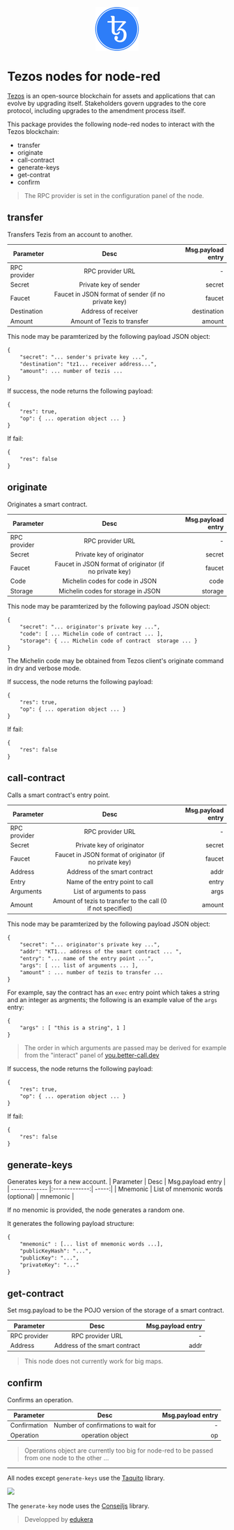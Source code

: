 <center> <img src="icons/tezos-logo.png" alt="Tezos logo"  height="100"> </center>

# Tezos nodes for node-red
[Tezos](https://tezos.com/) is an open-source blockchain for assets and applications that can evolve by upgrading itself. Stakeholders govern upgrades to the core protocol, including upgrades to the amendment process itself.

This package provides the following node-red nodes to interact with the Tezos blockchain:
* transfer
* originate
* call-contract
* generate-keys
* get-contrat
* confirm

> The RPC provider is set in the configuration panel of the node.

## transfer
Transfers Tezis from an account to another.

| Parameter        | Desc           | Msg.payload entry  |
| ------------- |:-------------:| -----:|
| RPC provider      | RPC provider URL | - |
| Secret | Private key of sender   |    secret |
| Faucet      | Faucet in JSON format  of sender (if no private key)|   faucet |
| Destination | Address of receiver | destination |
| Amount | Amount of Tezis to transfer | amount |

This node may be paramterized by the following payload JSON object:
```
{
    "secret": "... sender's private key ...",
    "destination": "tz1... receiver address...",
    "amount": ... number of tezis ...
}
```
If success, the node returns the following payload:
```
{
    "res": true,
    "op": { ... operation object ... }
}
```
If fail:
```
{
    "res": false
}
```


## originate
Originates a smart contract.

| Parameter        | Desc           | Msg.payload entry  |
| ------------- |:-------------:| -----:|
| RPC provider      | RPC provider URL | - |
| Secret | Private key of originator  |    secret |
| Faucet      | Faucet in JSON format  of originator  (if no private key)|   faucet |
| Code | Michelin codes for code in JSON | code |
| Storage | Michelin codes for storage in JSON | storage |

This node may be paramterized by the following payload JSON object:
```
{
    "secret": "... originator's private key ...",
    "code": [ ... Michelin code of contract ... ],
    "storage": { ... Michelin code of contract  storage ... }
}
```

The Michelin code may be obtained from Tezos client's originate command in dry and verbose mode.

If success, the node returns the following payload:
```
{
    "res": true,
    "op": { ... operation object ... }
}
```
If fail:
```
{
    "res": false
}
```

## call-contract
Calls a smart contract's entry point.

| Parameter        | Desc           | Msg.payload entry  |
| ------------- |:-------------:| -----:|
| RPC provider      | RPC provider URL | - |
| Secret | Private key of originator  |    secret |
| Faucet      | Faucet in JSON format  of originator  (if no private key)|   faucet |
| Address | Address of the smart contract | addr |
| Entry | Name of the entry point to call | entry |
| Arguments | List of arguments to pass | args |
| Amount | Amount of tezis to transfer to the call (0 if not specified)| amount |

This node may be paramterized by the following payload JSON object:
```
{
    "secret": "... originator's private key ...",
    "addr": "KT1... address of the smart contract ... ",
    "entry": "... name of the entry point ...",
    "args": [ ... list of arguments ... ],
    "amount" : ... number of tezis to transfer ...
}
```

For example, say the contract has an `exec` entry point which takes a string and an integer as argments; the following is an example value of the `args` entry:

```
{
    "args" : [ "this is a string", 1 ]
}
```

> The order in which arguments are passed may be derived for example from the "interact" panel of [you.better-call.dev](https://you.better-call.dev/)

If success, the node returns the following payload:
```
{
    "res": true,
    "op": { ... operation object ... }
}
```
If fail:
```
{
    "res": false
}
```

## generate-keys
Generates keys for a new account.
| Parameter        | Desc           | Msg.payload entry  |
| ------------- |:-------------:| -----:|
| Mnemonic      | List of mnemonic words (optional) | mnemonic |

If no menomic is provided, the node generates a random one.

It generates the following payload structure:
```
{
    "mnemonic" : [... list of mnemonic words ...],
    "publicKeyHash": "...",
    "publicKey": "...",
    "privateKey": "..."
}
```


## get-contract
Set msg.payload to be the POJO version of the storage of a smart contract.

| Parameter        | Desc           | Msg.payload entry  |
| ------------- |:-------------:| -----:|
| RPC provider      | RPC provider URL | - |
| Address | Address of the smart contract | addr |

> This node does not currently work for big maps.

## confirm
Confirms an operation.

| Parameter        | Desc           | Msg.payload entry  |
| ------------- |:-------------:| -----:|
| Confirmation | Number of confirmations to wait for | - |
| Operation | operation object | op |

> Operations object are currently too big for node-red to be passed from one node to the other ...

***

All nodes except `generate-keys` use the [Taquito](https://tezostaquito.io/) library.

<img src="https://tezostaquito.io/img/Taquito.png" height="40">


The `generate-key` node uses the [Conseiljs](https://cryptonomic.github.io/ConseilJS/#/) library.

> Developped by [edukera](www.edukera.com)



